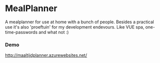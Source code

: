 # MealPlanner
A  mealplanner for use at home with a bunch of people. Besides a practical use it's also 'proeftuin' for my development endevours. Like VUE spa, one-time-passwords and what not :)

### Demo
http://maaltijdplanner.azurewebsites.net/
